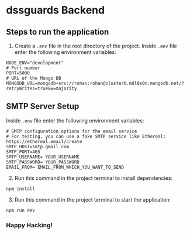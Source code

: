 # dssguards Backend

## Steps to run the application

1) Create a ``.env`` file in the root directory of the project. Inside ``.env`` file enter the following environment
   variables:

```
NODE_ENV="development"
# Port number
PORT=5000
# URL of the Mongo DB
MONGODB_URL=mongodb+srv://rohan:rohan@cluster0.mdl0s0n.mongodb.net/?retryWrites=true&w=majority
```

## SMTP Server Setup

Inside ``.env`` file enter the following environment variables:

```
# SMTP configuration options for the email service
# For testing, you can use a fake SMTP service like Ethereal: https://ethereal.email/create
SMTP_HOST=smtp.gmail.com
SMTP_PORT=465
SMTP_USERNAME= YOUR_USERNAME
SMTP_PASSWORD= YOUR_PASSWORD
EMAIL_FROM= EMAIL_FROM_WHICH_YOU_WANT_TO_SEND
```

2) Run this command in the project terminal to install dependencies:

```
npm install
```

3) Run this command in the project terminal to start the application:

```
npm run dev
```

### Happy Hacking!
